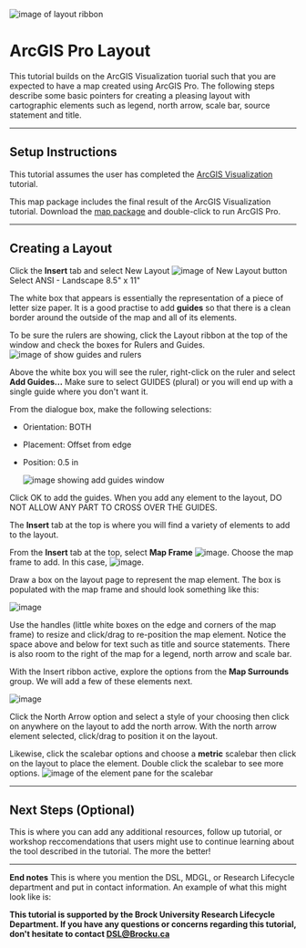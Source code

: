    ![image of layout ribbon](https://github.com/BrockDSL/ArcGIS-Layout/assets/45638590/c4b18637-b855-43e0-b0f5-7b8bea3c8a5f)  

# ArcGIS Pro Layout
This tutorial builds on the ArcGIS Visualization tuorial such that you are expected to have a map created using ArcGIS Pro. The following steps describe some basic pointers for creating a pleasing layout with cartographic elements such as legend, north arrow, scale bar, source statement and title.


----

## Setup Instructions
This tutorial assumes the user has completed the [ArcGIS Visualization](https://brockdsl.github.io/ArcGIS_Visualization/) tutorial.

This map package includes the final result of the ArcGIS Visualization tutorial. Download the [map package](https://github.com/BrockDSL/ArcGIS-Layout/blob/main/TreeSymbols.lpkx) and double-click to run ArcGIS Pro.

----

## Creating a Layout
Click the **Insert** tab and select New Layout ![image of New Layout button](https://github.com/BrockDSL/ArcGIS-Layout/assets/45638590/df849780-45db-4c30-b1bc-e387b92bbd7a)
Select ANSI - Landscape 8.5" x 11"

The white box that appears is essentially the representation of a piece of letter size paper. It is a good practise to add **guides** so that there is a clean border around the outside of the map and all of its elements.

To be sure the rulers are showing, click the Layout ribbon at the top of the window and check the boxes for Rulers and Guides.
![image of show guides and rulers](https://github.com/BrockDSL/ArcGIS-Layout/assets/45638590/c627d7ec-831f-45c8-839e-e25c12b5c8c4)

Above the white box you will see the ruler, right-click on the ruler and select **Add Guides...** Make sure to select GUIDES (plural) or you will end up with a single guide where you don't want it.

From the dialogue box, make the following selections:
- Orientation: BOTH
- Placement: Offset from edge
- Position: 0.5 in

   ![image showing add guides window](https://user-images.githubusercontent.com/45638590/229173445-5bb1b068-393d-4c35-990e-0492bd71fd13.png)

Click OK to add the guides. When you add any element to the layout, DO NOT ALLOW ANY PART TO CROSS OVER THE GUIDES.

The **Insert** tab at the top is where you will find a variety of elements to add to the layout.

From the **Insert** tab at the top, select **Map Frame** ![image](https://github.com/BrockDSL/ArcGIS-Layout/assets/45638590/f3ff8cd3-1843-47f7-abfa-df696832bebb). Choose the map frame to add. In this case, ![image](https://github.com/BrockDSL/ArcGIS-Layout/assets/45638590/eee131bb-9335-4534-81b3-521519eeb443).


Draw a box on the layout page to represent the map element. The box is populated with the map frame and should look something like this:

![image](https://github.com/BrockDSL/ArcGIS-Layout/assets/45638590/0a69e7c8-5d0b-4eae-a57a-df68f04b6af4)

Use the handles (little white boxes on the edge and corners of the map frame) to resize and click/drag to re-position the map element. Notice the space above and below for text such as title and source statements. There is also room to the right of the map for a legend, north arrow and scale bar.

With the Insert ribbon active, explore the options from the **Map Surrounds** group. We will add a few of these elements next.

![image](https://github.com/BrockDSL/ArcGIS-Layout/assets/45638590/1ae5b9d9-b5c1-4419-a9db-0f10473e7da5)

Click the North Arrow option and select a style of your choosing then click on anywhere on the layout to add the north arrow. With the north arrow element selected, click/drag to position it on the layout.

Likewise, click the scalebar options and choose a **metric** scalebar then click on the layout to place the element. Double click the scalebar to see more options.
![image of the element pane for the scalebar](https://github.com/BrockDSL/ArcGIS-Layout/assets/45638590/145eceb1-4230-4186-bf84-ecab23abff22)







----

## Next Steps (Optional)
This is where you can add any additional resources, follow up tutorial, or workshop reccomendations that users might use to continue learning about the tool described in the tutorial.  The more the better!

----

**End notes**
This is where you mention the DSL, MDGL, or Research Lifecycle department and put in contact information.  An example of what this might look like is:

**This tutorial is supported by the Brock University Research Lifecycle Department.  If you have any questions or concerns regarding this tutorial, don't hesitate to contact [DSL@Brocku.ca](mailto:DSL@Brocku.ca)**
